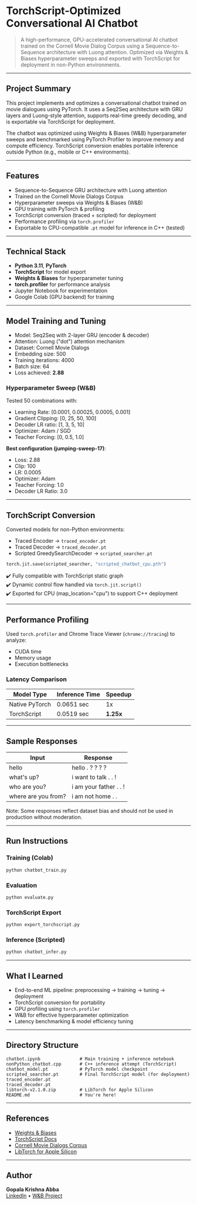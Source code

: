 # TorchScript-Optimized Conversational AI Chatbot

> A high-performance, GPU-accelerated conversational AI chatbot trained on the Cornell Movie Dialog Corpus using a Sequence-to-Sequence architecture with Luong attention. Optimized via Weights & Biases hyperparameter sweeps and exported with TorchScript for deployment in non-Python environments.

---

## Project Summary

This project implements and optimizes a conversational chatbot trained on movie dialogues using PyTorch. It uses a Seq2Seq architecture with GRU layers and Luong-style attention, supports real-time greedy decoding, and is exportable via TorchScript for deployment.

The chatbot was optimized using Weights & Biases (W&B) hyperparameter sweeps and benchmarked using PyTorch Profiler to improve memory and compute efficiency. TorchScript conversion enables portable inference outside Python (e.g., mobile or C++ environments).

---

## Features

- Sequence-to-Sequence GRU architecture with Luong attention
- Trained on the Cornell Movie Dialogs Corpus
- Hyperparameter sweeps via Weights & Biases (W&B)
- GPU training with PyTorch & profiling
- TorchScript conversion (traced + scripted) for deployment
- Performance profiling via `torch.profiler`
- Exportable to CPU-compatible `.pt` model for inference in C++ (tested)

---

## Technical Stack

- **Python 3.11**, **PyTorch**
- **TorchScript** for model export
- **Weights & Biases** for hyperparameter tuning
- **torch.profiler** for performance analysis
- Jupyter Notebook for experimentation
- Google Colab (GPU backend) for training

---

## Model Training and Tuning

- Model: Seq2Seq with 2-layer GRU (encoder & decoder)
- Attention: Luong ("dot") attention mechanism
- Dataset: Cornell Movie Dialogs
- Embedding size: 500  
- Training iterations: 4000  
- Batch size: 64  
- Loss achieved: **2.88**

### Hyperparameter Sweep (W&B)

Tested 50 combinations with:
- Learning Rate: [0.0001, 0.00025, 0.0005, 0.001]
- Gradient Clipping: [0, 25, 50, 100]
- Decoder LR ratio: [1, 3, 5, 10]
- Optimizer: Adam / SGD
- Teacher Forcing: [0, 0.5, 1.0]

**Best configuration (jumping-sweep-17)**:
- Loss: 2.88  
- Clip: 100  
- LR: 0.0005  
- Optimizer: Adam  
- Teacher Forcing: 1.0  
- Decoder LR Ratio: 3.0

---

## TorchScript Conversion

Converted models for non-Python environments:
- Traced Encoder → `traced_encoder.pt`
- Traced Decoder → `traced_decoder.pt`
- Scripted GreedySearchDecoder → `scripted_searcher.pt`

```python
torch.jit.save(scripted_searcher, "scripted_chatbot_cpu.pth")
```

✔️ Fully compatible with TorchScript static graph  
✔️ Dynamic control flow handled via `torch.jit.script()`  
✔️ Exported for CPU (map_location="cpu") to support C++ deployment

---

## Performance Profiling

Used `torch.profiler` and Chrome Trace Viewer (`chrome://tracing`) to analyze:
- CUDA time
- Memory usage
- Execution bottlenecks

### Latency Comparison

| Model Type       | Inference Time | Speedup |
|------------------|----------------|---------|
| Native PyTorch   | 0.0651 sec     | 1x      |
| TorchScript      | 0.0519 sec     | **1.25x** |

---

## Sample Responses

| Input             | Response                    |
|------------------|-----------------------------|
| hello            | hello . ? ? ? ?             |
| what's up?       | i want to talk . . !        |
| who are you?     | i am your father . . !      |
| where are you from? | i am not home . .        |

Note: Some responses reflect dataset bias and should not be used in production without moderation.

---

## Run Instructions

### Training (Colab)

```bash
python chatbot_train.py
```

### Evaluation

```bash
python evaluate.py
```

### TorchScript Export

```bash
python export_torchscript.py
```

### Inference (Scripted)

```bash
python chatbot_infer.py
```

---

## What I Learned

- End-to-end ML pipeline: preprocessing → training → tuning → deployment  
- TorchScript conversion for portability  
- GPU profiling using `torch.profiler`  
- W&B for effective hyperparameter optimization  
- Latency benchmarking & model efficiency tuning

---

## Directory Structure

```
chatbot.ipynb               # Main training + inference notebook
nonPython_chatbot.cpp       # C++ inference attempt (TorchScript)
chatbot_model.pt            # PyTorch model checkpoint
scripted_searcher.pt        # Final TorchScript model (for deployment)
traced_encoder.pt
traced_decoder.pt
libtorch-v2.1.0.zip         # LibTorch for Apple Silicon
README.md                   # You're here!
```

---

## References

- [Weights & Biases](https://wandb.ai/)
- [TorchScript Docs](https://pytorch.org/docs/stable/jit.html)
- [Cornell Movie Dialogs Corpus](https://www.cs.cornell.edu/~cristian/Cornell_Movie-Dialogs_Corpus.html)
- [LibTorch for Apple Silicon](https://github.com/mlverse/libtorch-mac-m1)

---

## Author

**Gopala Krishna Abba**  
[LinkedIn](https://linkedin.com/) • [W&B Project](https://wandb.ai/ga2664-new-york-university/chatbot)
